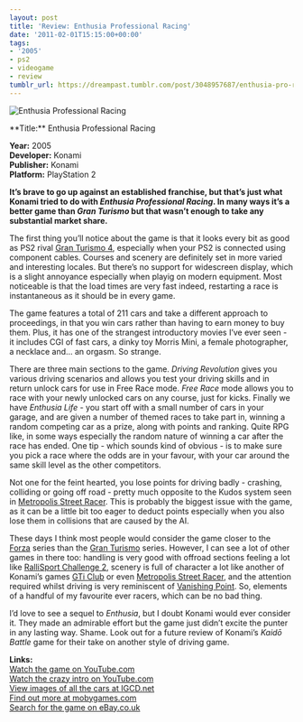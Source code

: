 ```yaml
---
layout: post
title: 'Review: Enthusia Professional Racing'
date: '2011-02-01T15:15:00+00:00'
tags:
- '2005'
- ps2
- videogame
- review
tumblr_url: https://dreampast.tumblr.com/post/3048957687/enthusia-pro-racing
---
```

![Enthusia Professional Racing](https://64.media.tumblr.com/tumblr_lfv72zwTxp1qbfpni.jpg)  
<!-- more --> **Title:** Enthusia Professional Racing  
**Year:** 2005  
**Developer:** Konami  
**Publisher:** Konami  
**Platform:** PlayStation 2

**It’s brave to go up against an established franchise, but that’s just what Konami tried to do with _Enthusia Professional Racing_. In many ways it’s a better game than _Gran Turismo_ but that wasn’t enough to take any substantial market share.**

The first thing you’ll notice about the game is that it looks every bit as good as PS2 rival [Gran Turismo 4](http://www.mobygames.com/game/gran-turismo-4), especially when your PS2 is connected using component cables. Courses and scenery are definitely set in more varied and interesting locales. But there’s no support for widescreen display, which is a slight annoyance especially when playig on modern equipment. Most noticeable is that the load times are very fast indeed, restarting a race is instantaneous as it should be in every game.

The game features a total of 211 cars and take a different approach to proceedings, in that you win cars rather than having to earn money to buy them. Plus, it has one of the strangest introductory movies I’ve ever seen - it includes CGI of fast cars, a dinky toy Morris Mini, a female photographer, a necklace and… an orgasm. So strange.

There are three main sections to the game. _Driving Revolution_ gives you various driving scenarios and allows you test your driving skills and in return unlock cars for use in Free Race mode. _Free Race_ mode allows you to race with your newly unlocked cars on any course, just for kicks. Finally we have _Enthusia Life_ - you start off with a small number of cars in your garage, and are given a number of themed races to take part in, winning a random competing car as a prize, along with points and ranking. Quite RPG like, in some ways especially the random nature of winning a car after the race has ended. One tip - which sounds kind of obvious - is to make sure you pick a race where the odds are in your favour, with your car around the same skill level as the other competitors.

Not one for the feint hearted, you lose points for driving badly - crashing, colliding or going off road - pretty much opposite to the Kudos system seen in [Metropolis Street Racer](http://www.mobygames.com/game/metropolis-street-racer). This is probably the biggest issue with the game, as it can be a little bit too eager to deduct points especially when you also lose them in collisions that are caused by the AI.

These days I think most people would consider the game closer to the [Forza](http://www.mobygames.com/game-group/forza-motorsport-series) series than the [Gran Turismo](http://www.mobygames.com/game-group/gran-turismo-series) series. However, I can see a lot of other games in there too: handling is very good with offroad sections feeling a lot like [RalliSport Challenge 2](http://dreampast.tumblr.com/post/1242631648/rallisport-challenge-2), scenery is full of character a lot like another of Konami’s games [GTi Club](http://en.wikipedia.org/wiki/GTI_Club) or even [Metropolis Street Racer](http://www.mobygames.com/game/metropolis-street-racer), and the attention required whilst driving is very reminiscent of [Vanishing Point](http://dreampast.tumblr.com/post/1200852380/vanishing-point). So, elements of a handful of my favourite ever racers, which can be no bad thing.

I’d love to see a sequel to _Enthusia_, but I doubt Konami would ever consider it. They made an admirable effort but the game just didn’t excite the punter in any lasting way. Shame. Look out for a future review of Konami’s _Kaidō Battle_ game for their take on another style of driving game.

**Links:**  
[Watch the game on YouTube.com](http://www.youtube.com/watch?v=H1sPL5ZmZb8)  
[Watch the crazy intro on YouTube.com](http://www.youtube.com/watch?v=9Pwh_UPUxdc)  
[View images of all the cars at IGCD.net](http://www.igcd.net/movie.php?id=10000082)  
[Find out more at mobygames.com](http://www.mobygames.com/game/enthusia-professional-racing)  
[Search for the game on eBay.co.uk](http://video-games.shop.ebay.co.uk/i.html?_nkw=enthusia+racing)

